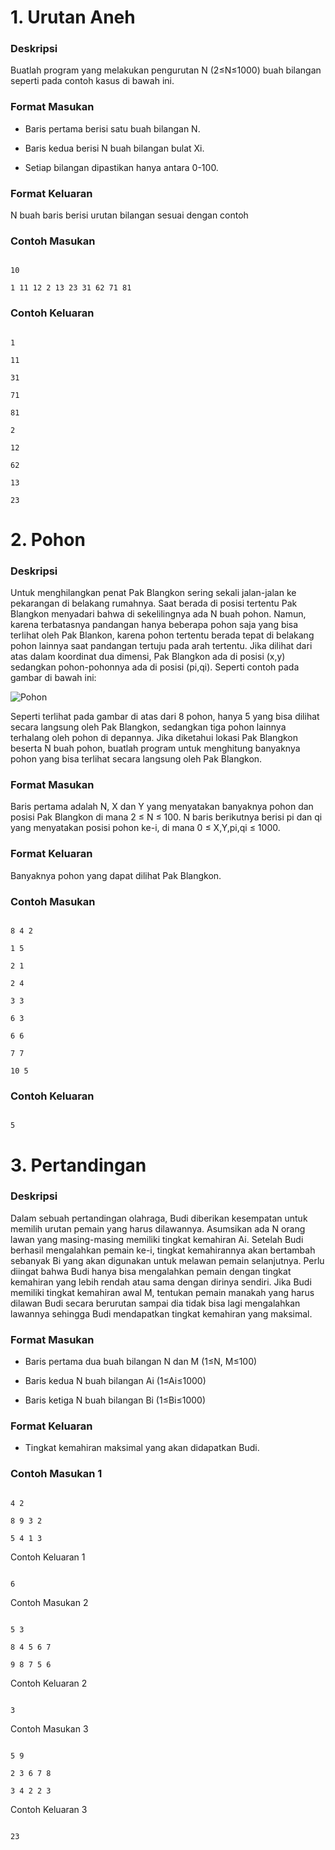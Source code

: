 # 1. Urutan Aneh

### Deskripsi

Buatlah program yang melakukan pengurutan N (2≤N≤1000) buah bilangan seperti pada contoh kasus di bawah ini.

### Format Masukan

+ Baris pertama berisi satu buah bilangan N. 

+ Baris kedua berisi N buah bilangan bulat Xi. 

+ Setiap bilangan dipastikan hanya antara 0-100.

### Format Keluaran

N buah baris berisi urutan bilangan sesuai dengan contoh

### Contoh Masukan

```

10

1 11 12 2 13 23 31 62 71 81

```

### Contoh Keluaran

```

1

11

31

71

81

2

12

62

13

23

```

# 2. Pohon

### Deskripsi

Untuk menghilangkan penat Pak Blangkon sering sekali jalan-jalan ke pekarangan di belakang rumahnya. Saat berada di posisi tertentu Pak Blangkon menyadari bahwa di sekelilingnya ada N buah pohon. Namun, karena terbatasnya pandangan hanya beberapa pohon saja yang bisa terlihat oleh Pak Blankon, karena pohon tertentu berada tepat di belakang pohon lainnya saat pandangan tertuju pada arah tertentu. Jika dilihat dari atas dalam koordinat dua dimensi, Pak Blangkon ada di posisi (x,y) sedangkan pohon-pohonnya ada di posisi (pi,qi). Seperti contoh pada gambar di bawah ini:

![Pohon](https://image.ibb.co/d297Uz/pohon.png)

Seperti terlihat pada gambar di atas dari 8 pohon, hanya 5 yang bisa dilihat secara langsung oleh Pak Blangkon, sedangkan tiga pohon lainnya terhalang oleh pohon di depannya. Jika diketahui lokasi Pak Blangkon beserta N buah pohon, buatlah program untuk menghitung banyaknya pohon yang bisa terlihat secara langsung oleh Pak Blangkon.

### Format Masukan

Baris pertama adalah N, X dan Y yang menyatakan banyaknya pohon dan posisi Pak Blangkon di mana 2 ≤ N ≤ 100. N baris berikutnya berisi pi dan qi yang menyatakan posisi pohon ke-i, di mana 0 ≤ X,Y,pi,qi ≤ 1000.

### Format Keluaran

Banyaknya pohon yang dapat dilihat Pak Blangkon.

### Contoh Masukan

```

8 4 2

1 5

2 1

2 4

3 3

6 3

6 6

7 7

10 5

```

### Contoh Keluaran

```

5

```

# 3. Pertandingan

### Deskripsi

Dalam sebuah pertandingan olahraga, Budi diberikan kesempatan untuk memilih urutan pemain yang harus dilawannya. Asumsikan ada N orang lawan yang masing-masing memiliki tingkat kemahiran Ai. Setelah Budi berhasil mengalahkan pemain ke-i, tingkat kemahirannya akan bertambah sebanyak Bi yang akan digunakan untuk melawan pemain selanjutnya. Perlu diingat bahwa Budi hanya bisa mengalahkan pemain dengan tingkat kemahiran yang lebih rendah atau sama dengan dirinya sendiri. Jika Budi memiliki tingkat kemahiran awal M, tentukan pemain manakah yang harus dilawan Budi secara berurutan sampai dia tidak bisa lagi mengalahkan lawannya sehingga Budi mendapatkan tingkat kemahiran yang maksimal.

### Format Masukan

+ Baris pertama dua buah bilangan N dan M (1≤N, M≤100)

+ Baris kedua N buah bilangan Ai (1≤Ai≤1000)

+ Baris ketiga N buah bilangan Bi (1≤Bi≤1000)

### Format Keluaran

+ Tingkat kemahiran maksimal yang akan didapatkan Budi.

### Contoh Masukan 1

```

4 2

8 9 3 2

5 4 1 3

```

Contoh Keluaran 1

```

6

```

Contoh Masukan 2

```

5 3

8 4 5 6 7

9 8 7 5 6

```

Contoh Keluaran 2

```

3

```

Contoh Masukan 3

```

5 9

2 3 6 7 8

3 4 2 2 3

```

Contoh Keluaran 3

```

23

```
